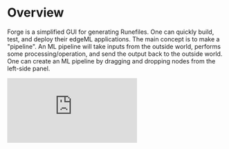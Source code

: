 # Overview

Forge is a simplified GUI for generating Runefiles. One can quickly build, test, and deploy their edgeML applications. The main concept is to make a "pipeline". An ML pipeline will take inputs from the outside world, performs some processing/operation, and send the output back to the outside world. One can create an ML pipeline by dragging and dropping nodes from the left-side panel.

  <div style={{position: 'relative', paddingBottom: '62.5%', height: 0}}><iframe src="https://www.loom.com/embed/d41b93db902c4b6db3d9ff62c0fe8a52" frameBorder={0} webkitallowfullscreen mozallowfullscreen allowFullScreen style={{position: 'absolute', top: 0, left: 0, width: '100%', height: '100%'}} /></div>
<br />

You can access Hammer Forge Studio at [https://studio.hotg.ai](https://studio.hotg.ai).

<img width="248" alt="Screenshot 2022-03-31 at 5 26 55 PM" src="https://user-images.githubusercontent.com/50593567/161049494-aab1a8f7-3031-4235-ac33-322bd131632b.png"/>

You will land at the studio's home page. From the left side bar, and you can access your created projects by clicking on the `Projects` button. You can look at the examples to deploy your projects through the `Deployment` button. Then we have Runic apps:

- iOS
- Android
- PWA

These apps are used for super easy testing of your ML pipelines. You can download them from the left sidebar (_highly recommended_)

<img width="348" alt="Screenshot 2022-03-31 at 5 57 35 PM" src="https://user-images.githubusercontent.com/50593567/161054569-00332394-f6c4-4be2-9fa2-12f565bb1e24.png"/>

If you face any issue, we have a very experienced community on _Discord_ who is always available to help you. You can take our help by clicking on the `Get Help` button in the top right corner. Or otherwise, you can always go for documentation. We also publish our release notes where we add what's new has been added to the Hammer Forge Studio. Stay tuned!!

<img width="1191" alt="Screenshot 2022-03-31 at 6 02 35 PM" src="https://user-images.githubusercontent.com/50593567/161055454-3acf5b59-5358-4fde-9f1e-a82734bb8f85.png"/>

We have created a few templates (CV, Audio, NLP). You can start building a pipeline by choosing the according to your application.

- **Inception**: This template contains an _inception_ model and pipeline for image classification on the edge. You can use this if you want to create something around Computer Vision.
- **MicroSpeech**: This template contains a _microspeech_ model and pipeline for keyword spotting classification on the edge. You can quickly start with an application around audio.
- **MobileBert**: This template contains the _BERT_ model and pipeline for running Question & Answer (Q&A) on the edge. The model outputs an answer to a question from a given text. This will be useful in the NLP usecase.
- **Style Transfer**: This template contains a _style transfer_ model and pipeline to apply the style of one image onto another image on the edge. It shows how can use two models in a single pipeline. It works like a charm :)

## Nodes

Nodes can be broken down into four types described below:

1.  **Capability**
    A capability node is how information from the outside world enters the pipeline. Capability is simplified interfaces to your device that help you get data from sensors into your edgeML pipeline. Go ahead and filter the left side list using the search bar to see the ones we have!

<img width="347" alt="image2" src="https://user-images.githubusercontent.com/50593567/152220774-a7fe171f-0aae-4af5-83e9-6f8a88d16cb8.png" />

Currently, we support five types of capabilities:

- Accelerometer
  A capability that will let you collect accelerometer data in a tuple of 3 from your device. This is valuable for gesture detection.
- Image
  This capability will let you import video and image streams to your edge container. This is a great computer vision application!
- Sound
  Collect sound signals. It will let you build wake work EdgeML Applications.
- Random
  A simple capability to gather random numbers in any format you want.
- Binary
  This capability can help you embed any applications such as text and more.

2. **Processing Blocks**
   A small edge-optimized package exposes functionality for transforming data from one form to another. We have created a list of proc-block for you. You can find it [here](https://github.com/hotg-ai/proc-blocks).

3. **Models**
   You can drag simple off the shelf models that can be used to build any sort of ML pipeline :)

4. **Output**
   It is the mechanism to pass information processed by the ML pipeline to the outside world (e.g., the host application).

## ML Flow

The idea is to **train, build, test, and deploy**!

**Train**
You can start with choosing an ML model from the left side panel or could train one for yourself. If you have trained your model yourself, you can upload it into the studio through the _Upload Models Button_ (top right corner). You can see your model in the _My Nodes_ section. Drag and drop the model into the _canvas_.

**Build**
Work with your imagination and start building cool ML pipelines. The pipeline will guide the flow of data. Once you are done with the pipeline, hit the `Build Button`. It will create the _Rune_ for you.

**Test**
Once the build is complete, you can access the _Test Button_. Click on the Test Button and scan the QR code using the Runic Mobile app. If you are not satisfied with testing, you can tweak the model's training parameters. Re-train it to get a model with higher accuracy. Train, Test, Repeat!

**Deploy**
After being satisfied with the testing, you are ready to deploy your rune. When you click on the Deploy Button, you can see we provide two SDKs (_more are coming_) for interacting with Forge.

- **@hotg-ai/forge** - for use in a ReactJS application (either browser or React Native)
- **runevm_fl** - a Flutter plugin for use in Mobile applications and PWAs

We have created some [getting started tutorials](https://github.com/hotg-ai/forge-runtime-examples) that can help you quickly deploy your rune.

## Templates

We have created a few templates of (CV, Audio, NLP). You can use them to learn how to create an ML pipeline.
